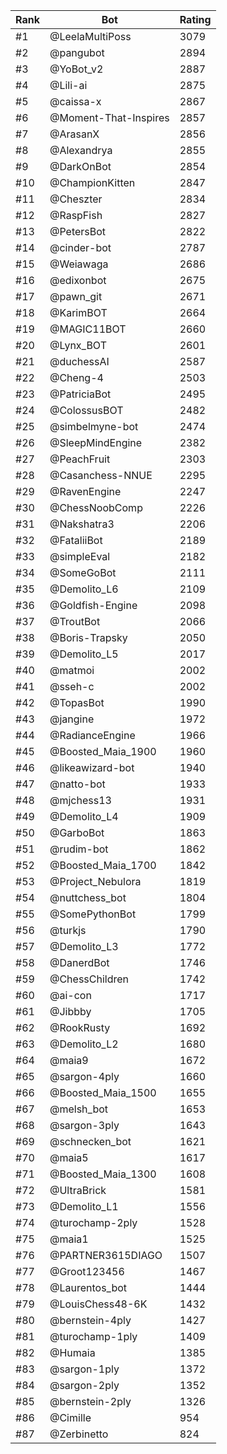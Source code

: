Rank|Bot|Rating
---|---|---
#1|@LeelaMultiPoss|3079
#2|@pangubot|2894
#3|@YoBot_v2|2887
#4|@Lili-ai|2875
#5|@caissa-x|2867
#6|@Moment-That-Inspires|2857
#7|@ArasanX|2856
#8|@Alexandrya|2855
#9|@DarkOnBot|2854
#10|@ChampionKitten|2847
#11|@Cheszter|2834
#12|@RaspFish|2827
#13|@PetersBot|2822
#14|@cinder-bot|2787
#15|@Weiawaga|2686
#16|@edixonbot|2675
#17|@pawn_git|2671
#18|@KarimBOT|2664
#19|@MAGIC11BOT|2660
#20|@Lynx_BOT|2601
#21|@duchessAI|2587
#22|@Cheng-4|2503
#23|@PatriciaBot|2495
#24|@ColossusBOT|2482
#25|@simbelmyne-bot|2474
#26|@SleepMindEngine|2382
#27|@PeachFruit|2303
#28|@Casanchess-NNUE|2295
#29|@RavenEngine|2247
#30|@ChessNoobComp|2226
#31|@Nakshatra3|2206
#32|@FataliiBot|2189
#33|@simpleEval|2182
#34|@SomeGoBot|2111
#35|@Demolito_L6|2109
#36|@Goldfish-Engine|2098
#37|@TroutBot|2066
#38|@Boris-Trapsky|2050
#39|@Demolito_L5|2017
#40|@matmoi|2002
#41|@sseh-c|2002
#42|@TopasBot|1990
#43|@jangine|1972
#44|@RadianceEngine|1966
#45|@Boosted_Maia_1900|1960
#46|@likeawizard-bot|1940
#47|@natto-bot|1933
#48|@mjchess13|1931
#49|@Demolito_L4|1909
#50|@GarboBot|1863
#51|@rudim-bot|1862
#52|@Boosted_Maia_1700|1842
#53|@Project_Nebulora|1819
#54|@nuttchess_bot|1804
#55|@SomePythonBot|1799
#56|@turkjs|1790
#57|@Demolito_L3|1772
#58|@DanerdBot|1746
#59|@ChessChildren|1742
#60|@ai-con|1717
#61|@Jibbby|1705
#62|@RookRusty|1692
#63|@Demolito_L2|1680
#64|@maia9|1672
#65|@sargon-4ply|1660
#66|@Boosted_Maia_1500|1655
#67|@melsh_bot|1653
#68|@sargon-3ply|1643
#69|@schnecken_bot|1621
#70|@maia5|1617
#71|@Boosted_Maia_1300|1608
#72|@UltraBrick|1581
#73|@Demolito_L1|1556
#74|@turochamp-2ply|1528
#75|@maia1|1525
#76|@PARTNER3615DIAGO|1507
#77|@Groot123456|1467
#78|@Laurentos_bot|1444
#79|@LouisChess48-6K|1432
#80|@bernstein-4ply|1427
#81|@turochamp-1ply|1409
#82|@Humaia|1385
#83|@sargon-1ply|1372
#84|@sargon-2ply|1352
#85|@bernstein-2ply|1326
#86|@Cimille|954
#87|@Zerbinetto|824
